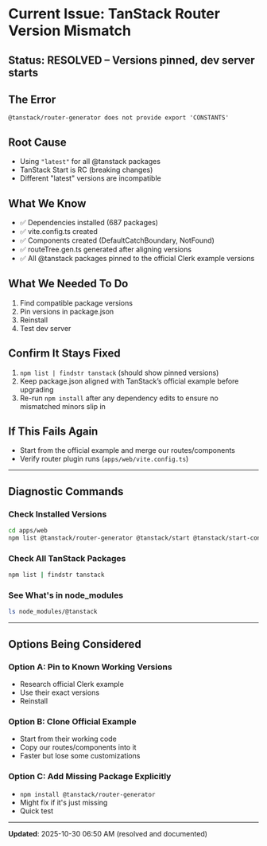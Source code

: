 # Current Issue: TanStack Router Version Mismatch

## Status: RESOLVED – Versions pinned, dev server starts

## The Error
```
@tanstack/router-generator does not provide export 'CONSTANTS'
```

## Root Cause
- Using `"latest"` for all @tanstack packages
- TanStack Start is RC (breaking changes)
- Different "latest" versions are incompatible

## What We Know
- ✅ Dependencies installed (687 packages)
- ✅ vite.config.ts created
- ✅ Components created (DefaultCatchBoundary, NotFound)
- ✅ routeTree.gen.ts generated after aligning versions
- ✅ All @tanstack packages pinned to the official Clerk example versions

## What We Needed To Do
1. Find compatible package versions
2. Pin versions in package.json
3. Reinstall
4. Test dev server

## Confirm It Stays Fixed
1. `npm list | findstr tanstack` (should show pinned versions)
2. Keep package.json aligned with TanStack’s official example before upgrading
3. Re-run `npm install` after any dependency edits to ensure no mismatched minors slip in

## If This Fails Again
- Start from the official example and merge our routes/components
- Verify router plugin runs (`apps/web/vite.config.ts`)

---

## Diagnostic Commands

### Check Installed Versions
```bash
cd apps/web
npm list @tanstack/router-generator @tanstack/start @tanstack/start-config
```

### Check All TanStack Packages
```bash
npm list | findstr tanstack
```

### See What's in node_modules
```bash
ls node_modules/@tanstack
```

---

## Options Being Considered

### Option A: Pin to Known Working Versions
- Research official Clerk example
- Use their exact versions
- Reinstall

### Option B: Clone Official Example
- Start from their working code
- Copy our routes/components into it
- Faster but lose some customizations

### Option C: Add Missing Package Explicitly
- `npm install @tanstack/router-generator`
- Might fix if it's just missing
- Quick test

---

**Updated**: 2025-10-30 06:50 AM (resolved and documented)

